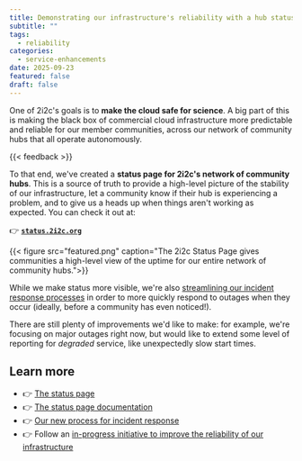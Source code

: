 ```yaml
---
title: Demonstrating our infrastructure's reliability with a hub status page for our communities
subtitle: ""
tags:
  - reliability
categories:
  - service-enhancements
date: 2025-09-23
featured: false
draft: false
---
```


One of 2i2c's goals is to **make the cloud safe for science**.
A big part of this is making the black box of commercial cloud infrastructure more predictable and reliable for our member communities, across our network of community hubs that all operate autonomously.

{{< feedback >}}

To that end, we've created a **status page for 2i2c's network of community hubs**. This is a source of truth to provide a high-level picture of the stability of our infrastructure, let a community know if their hub is experiencing a problem, and to give us a heads up when things aren't working as expected. You can check it out at:

👉 [**`status.2i2c.org`**](http://status.2i2c.org)

{{< figure src="featured.png" caption="The 2i2c Status Page gives communities a high-level view of the uptime for our entire network of community hubs.">}}

While we make status more visible, we're also [streamlining our incident response processes](https://github.com/2i2c-org/team-compass/pull/1021) in order to more quickly respond to outages when they occur (ideally, before a community has even noticed!).

There are still plenty of improvements we'd like to make: for example, we're focusing on major outages right now, but would like to extend some level of reporting for _degraded_ service, like unexpectedly slow start times.

## Learn more

- 👉 [The status page](https://2i2c-hubs.trust.pagerduty.com/posts/dashboard)
- 👉 [The status page documentation](https://docs.2i2c.org/admin/reliability/status-page/)
- 👉 [Our new process for incident response](https://github.com/2i2c-org/team-compass/pull/1021)
- 👉 Follow an [in-progress initiative to improve the reliability of our infrastructure](https://github.com/2i2c-org/infrastructure/issues/6417)
